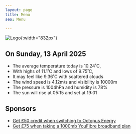 ```yaml
---
layout: page
title: Menu
seo: Menu

---
```


![Logo](/images/logo.jpg){:width="832px"}

<!-- weather_marker starts -->
## On Sunday, 13 April 2025

- The average temperature today is 10.24˚C,
- With highs of 11.1˚C and lows of 9.75˚C,
- It may feel like 9.36˚C with scattered clouds
- The wind speed is 4.12m/s and visibility is 10000m
- The pressure is 1004hPa and humidity is 78%
- The sun will rise at 05:15 and set at 19:01

<!-- weather_marker ends -->

## Sponsors

- [Get £50 credit when switching to Octopus Energy](https://bit.ly/3oD1nnS)
- [Get £75 when taking a 1000mb YouFibre broadband plan](https://aklam.io/91zWhU?)



